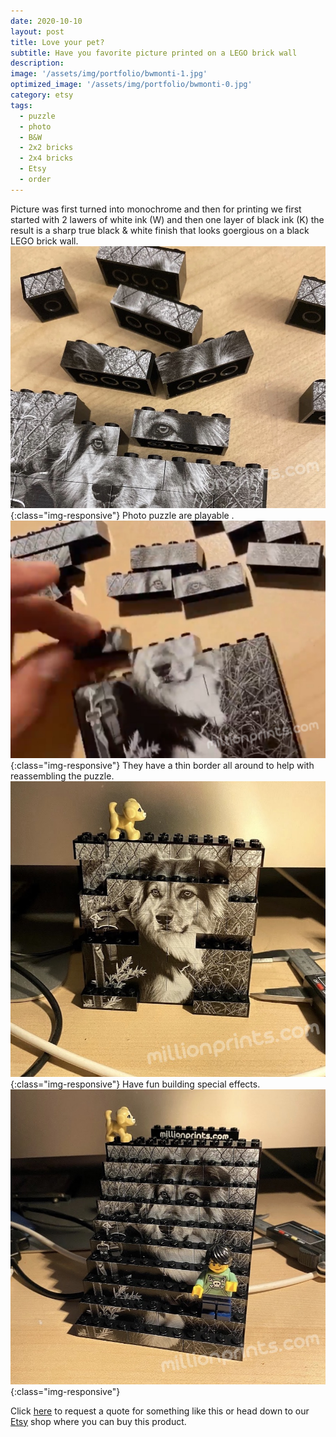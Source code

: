 ```yaml
---
date: 2020-10-10
layout: post
title: Love your pet?
subtitle: Have you favorite picture printed on a LEGO brick wall
description: 
image: '/assets/img/portfolio/bwmonti-1.jpg'
optimized_image: '/assets/img/portfolio/bwmonti-0.jpg'
category: etsy
tags:
  - puzzle
  - photo
  - B&W
  - 2x2 bricks
  - 2x4 bricks
  - Etsy
  - order
---
```

Picture was first turned into monochrome and then for printing we first started with 2 lawers of white ink (W) and then one layer of black ink (K) the result is a sharp true black & white finish that looks goergious on a black LEGO brick wall.
![Other view](/assets/img/portfolio/bwmonti-2.jpg){:class="img-responsive"}
Photo puzzle are playable .
![other view](/assets/img/portfolio/bwmonti-3.jpg){:class="img-responsive"}
They have a thin border all around to help with reassembling the puzzle.
![other view](/assets/img/portfolio/bwmonti-4.jpg){:class="img-responsive"}
Have fun building special effects.
![other view](/assets/img/portfolio/bwmonti-5.jpg){:class="img-responsive"}


Click [here](https://millionprints.com/contact/) to request a quote for something like this or head down to our [Etsy](https://www.etsy.com/ca/listing/850964740/custom-photo-puzzle-printed-brick-wall) shop where you can buy this product.







